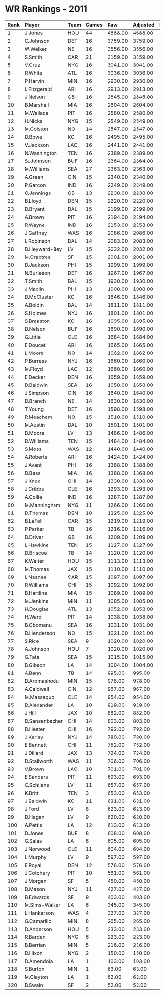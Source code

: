 # WR Rankings - 2011

| Rank | Player         | Team | Games | Raw     | Adjusted | Difficulty | Avg/Game | Typical | Consistency | Trend    |
| :----| :--------------| :----| :-----| :-------| :--------| :----------| :--------| :-------| :-----------| :--------|
| 1    | J.Jones        | HOU  | 44    | 4688.00 | 4688.00  | 1.000      | 106.55   | 111.50  | 27/1/16     | +334.5%  |
| 2    | C.Johnson      | DET  | 16    | 3759.00 | 3759.00  | 1.000      | 234.94   | 235.50  | 8/3/5       | +85.6%   |
| 3    | W.Welker       | NE   | 16    | 3556.00 | 3556.00  | 1.000      | 222.25   | 220.50  | 8/2/6       | +145.2%  |
| 4    | S.Smith        | CAR  | 21    | 3159.00 | 3159.00  | 1.000      | 150.43   | 137.50  | 11/0/10     | +211.3%  |
| 5    | V.Cruz         | NYG  | 16    | 3041.00 | 3041.00  | 1.000      | 190.06   | 204.00  | 8/1/7       | +156.9%  |
| 6    | R.White        | ATL  | 16    | 3036.00 | 3036.00  | 1.000      | 189.75   | 199.00  | 10/0/6      | +93.6%   |
| 7    | P.Harvin       | MIN  | 16    | 2930.00 | 2930.00  | 1.000      | 183.12   | 196.00  | 10/0/6      | +145.9%  |
| 8    | L.Fitzgerald   | ARI  | 16    | 2913.00 | 2913.00  | 1.000      | 182.06   | 194.00  | 10/1/5      | +98.8%   |
| 9    | J.Nelson       | GB   | 16    | 2845.00 | 2845.00  | 1.000      | 177.81   | 157.00  | 7/0/9       | +141.9%  |
| 10   | B.Marshall     | MIA  | 16    | 2604.00 | 2604.00  | 1.000      | 162.75   | 170.00  | 8/0/8       | +113.0%  |
| 11   | M.Wallace      | PIT  | 16    | 2580.00 | 2580.00  | 1.000      | 161.25   | 172.50  | 8/3/5       | +81.0%   |
| 12   | H.Nicks        | NYG  | 15    | 2549.00 | 2549.00  | 1.000      | 169.93   | 165.00  | 8/1/6       | +97.0%   |
| 13   | M.Colston      | NO   | 14    | 2547.00 | 2547.00  | 1.000      | 181.93   | 188.50  | 7/1/6       | +120.0%  |
| 14   | D.Bowe         | KC   | 16    | 2495.00 | 2495.00  | 1.000      | 155.94   | 153.50  | 5/4/7       | +76.9%   |
| 15   | V.Jackson      | LAC  | 16    | 2441.00 | 2441.00  | 1.000      | 152.56   | 135.00  | 8/2/6       | +223.1%  |
| 16   | N.Washington   | TEN  | 16    | 2389.00 | 2389.00  | 1.000      | 149.31   | 148.50  | 9/0/7       | +159.2%  |
| 17   | St.Johnson     | BUF  | 16    | 2364.00 | 2364.00  | 1.000      | 147.75   | 152.00  | 7/3/6       | +86.5%   |
| 18   | M.Williams     | SEA  | 27    | 2363.00 | 2363.00  | 1.000      | 87.52    | 83.00   | 12/3/12     | +284.1%  |
| 19   | A.Green        | CIN  | 15    | 2340.00 | 2340.00  | 1.000      | 156.00   | 150.00  | 6/1/8       | +93.8%   |
| 20   | P.Garcon       | IND  | 16    | 2249.00 | 2249.00  | 1.000      | 140.56   | 120.00  | 8/1/7       | +185.1%  |
| 21   | G.Jennings     | GB   | 13    | 2238.00 | 2238.00  | 1.000      | 172.15   | 183.00  | 6/2/5       | INACTIVE |
| 22   | B.Lloyd        | DEN  | 15    | 2220.00 | 2220.00  | 1.000      | 148.00   | 141.50  | 5/0/10      | +94.4%   |
| 23   | D.Bryant       | DAL  | 15    | 2199.00 | 2199.00  | 1.000      | 146.60   | 149.00  | 8/1/6       | +63.4%   |
| 24   | A.Brown        | PIT  | 16    | 2194.00 | 2194.00  | 1.000      | 137.12   | 144.50  | 8/3/5       | +102.2%  |
| 25   | R.Wayne        | IND  | 16    | 2153.00 | 2153.00  | 1.000      | 134.56   | 133.50  | 10/1/5      | +94.1%   |
| 26   | J.Gaffney      | WAS  | 16    | 2086.00 | 2086.00  | 1.000      | 130.38   | 130.50  | 7/4/5       | +90.9%   |
| 27   | L.Robinson     | DAL  | 14    | 2083.00 | 2083.00  | 1.000      | 148.79   | 148.00  | 7/1/6       | +151.3%  |
| 28   | D.Heyward-Bey  | LV   | 15    | 2032.00 | 2032.00  | 1.000      | 135.47   | 129.00  | 8/0/7       | +223.1%  |
| 29   | M.Crabtree     | SF   | 15    | 2001.00 | 2001.00  | 1.000      | 133.40   | 130.00  | 6/2/7       | +152.5%  |
| 30   | D.Jackson      | PHI  | 15    | 1999.00 | 1999.00  | 1.000      | 133.27   | 130.00  | 7/1/7       | +168.7%  |
| 31   | N.Burleson     | DET  | 16    | 1967.00 | 1967.00  | 1.000      | 122.94   | 128.00  | 7/0/9       | +151.9%  |
| 32   | T.Smith        | BAL  | 15    | 1930.00 | 1930.00  | 1.000      | 128.67   | 121.50  | 9/1/5       | +268.9%  |
| 33   | J.Maclin       | PHI  | 13    | 1908.00 | 1908.00  | 1.000      | 146.77   | 136.00  | 5/2/6       | +171.4%  |
| 34   | D.McCluster    | KC   | 16    | 1846.00 | 1846.00  | 1.000      | 115.38   | 126.50  | 10/0/6      | +140.6%  |
| 35   | A.Boldin       | BAL  | 14    | 1811.00 | 1811.00  | 1.000      | 129.36   | 125.00  | 7/1/6       | +130.5%  |
| 36   | S.Holmes       | NYJ  | 16    | 1801.00 | 1801.00  | 1.000      | 112.56   | 121.00  | 7/1/8       | +101.2%  |
| 37   | S.Breaston     | KC   | 16    | 1695.00 | 1695.00  | 1.000      | 105.94   | 110.50  | 10/0/6      | +108.2%  |
| 38   | D.Nelson       | BUF  | 16    | 1690.00 | 1690.00  | 1.000      | 105.62   | 104.50  | 8/0/8       | +142.1%  |
| 39   | G.Little       | CLE  | 16    | 1684.00 | 1684.00  | 1.000      | 105.25   | 109.50  | 10/0/6      | +152.3%  |
| 40   | E.Doucet       | ARI  | 16    | 1665.00 | 1665.00  | 1.000      | 104.06   | 112.50  | 9/1/6       | +138.4%  |
| 41   | L.Moore        | NO   | 14    | 1662.00 | 1662.00  | 1.000      | 118.71   | 139.00  | 10/0/4      | +176.0%  |
| 42   | P.Burress      | NYJ  | 16    | 1660.00 | 1660.00  | 1.000      | 103.75   | 111.50  | 9/0/7       | +172.2%  |
| 43   | M.Floyd        | LAC  | 12    | 1660.00 | 1660.00  | 1.000      | 138.33   | 134.00  | 6/0/6       | +216.0%  |
| 44   | E.Decker       | DEN  | 16    | 1659.00 | 1659.00  | 1.000      | 103.69   | 96.50   | 8/1/7       | +374.0%  |
| 45   | D.Baldwin      | SEA  | 16    | 1658.00 | 1658.00  | 1.000      | 103.62   | 97.00   | 8/1/7       | +256.7%  |
| 46   | J.Simpson      | CIN  | 16    | 1640.00 | 1640.00  | 1.000      | 102.50   | 98.00   | 8/0/8       | +245.7%  |
| 47   | D.Branch       | NE   | 14    | 1630.00 | 1630.00  | 1.000      | 116.43   | 114.00  | 7/0/7       | +238.2%  |
| 48   | T.Young        | DET  | 16    | 1598.00 | 1598.00  | 1.000      | 99.88    | 102.50  | 9/1/6       | +225.0%  |
| 49   | R.Meachem      | NO   | 15    | 1510.00 | 1510.00  | 1.000      | 100.67   | 100.50  | 8/0/7       | +309.2%  |
| 50   | M.Austin       | DAL  | 10    | 1501.00 | 1501.00  | 1.000      | 150.10   | 117.00  | 4/0/6       | +192.9%  |
| 51   | D.Moore        | LV   | 13    | 1486.00 | 1486.00  | 1.000      | 114.31   | 94.00   | 6/0/7       | +586.2%  |
| 52   | D.Williams     | TEN  | 15    | 1484.00 | 1484.00  | 1.000      | 98.93    | 90.00   | 7/0/8       | +241.0%  |
| 53   | S.Moss         | WAS  | 12    | 1440.00 | 1440.00  | 1.000      | 120.00   | 129.00  | 7/1/4       | +79.6%   |
| 54   | A.Roberts      | ARI  | 16    | 1424.00 | 1424.00  | 1.000      | 89.00    | 86.00   | 7/2/7       | +179.7%  |
| 55   | J.Avant        | PHI  | 16    | 1388.00 | 1388.00  | 1.000      | 86.75    | 87.00   | 10/1/5      | +278.6%  |
| 56   | D.Bess         | MIA  | 16    | 1368.00 | 1368.00  | 1.000      | 85.50    | 92.50   | 9/0/7       | +148.1%  |
| 57   | J.Knox         | CHI  | 14    | 1330.00 | 1330.00  | 1.000      | 95.00    | 78.00   | 5/2/7       | +177.8%  |
| 58   | J.Cribbs       | CLE  | 16    | 1293.00 | 1293.00  | 1.000      | 80.81    | 83.00   | 9/0/7       | +242.8%  |
| 59   | A.Collie       | IND  | 16    | 1287.00 | 1287.00  | 1.000      | 80.44    | 72.00   | 5/3/8       | +155.5%  |
| 60   | M.Manningham   | NYG  | 11    | 1266.00 | 1266.00  | 1.000      | 115.09   | 124.00  | 5/3/3       | +118.1%  |
| 61   | D.Thomas       | DEN  | 10    | 1225.00 | 1225.00  | 1.000      | 122.50   | 127.00  | 5/2/3       | +349.3%  |
| 62   | B.LaFell       | CAR  | 15    | 1219.00 | 1219.00  | 1.000      | 81.27    | 74.00   | 7/0/8       | +207.5%  |
| 63   | P.Parker       | TB   | 16    | 1216.00 | 1216.00  | 1.000      | 76.00    | 71.50   | 7/1/8       | +271.3%  |
| 64   | D.Driver       | GB   | 16    | 1209.00 | 1209.00  | 1.000      | 75.56    | 74.00   | 7/1/8       | +268.6%  |
| 65   | L.Hawkins      | TEN  | 15    | 1127.00 | 1127.00  | 1.000      | 75.13    | 68.00   | 8/2/5       | +150.2%  |
| 66   | D.Briscoe      | TB   | 14    | 1120.00 | 1120.00  | 1.000      | 80.00    | 61.50   | 5/1/8       | +300.0%  |
| 67   | K.Walter       | HOU  | 15    | 1113.00 | 1113.00  | 1.000      | 74.20    | 70.50   | 8/1/6       | +528.6%  |
| 68   | M.Thomas       | JAX  | 15    | 1110.00 | 1110.00  | 1.000      | 74.00    | 62.00   | 6/1/8       | +222.3%  |
| 69   | L.Naanee       | CAR  | 15    | 1097.00 | 1097.00  | 1.000      | 73.13    | 77.00   | 9/1/5       | +129.3%  |
| 70   | R.Williams     | CHI  | 15    | 1092.00 | 1092.00  | 1.000      | 72.80    | 74.00   | 7/1/7       | +485.4%  |
| 71   | B.Hartline     | MIA  | 15    | 1089.00 | 1089.00  | 1.000      | 72.60    | 79.50   | 10/0/5      | +216.3%  |
| 72   | M.Jenkins      | MIN  | 11    | 1085.00 | 1085.00  | 1.000      | 98.64    | 85.50   | 4/3/4       | INACTIVE |
| 73   | H.Douglas      | ATL  | 13    | 1052.00 | 1052.00  | 1.000      | 80.92    | 67.00   | 6/0/7       | +265.1%  |
| 74   | H.Ward         | PIT  | 14    | 1038.00 | 1038.00  | 1.000      | 74.14    | 62.00   | 6/1/7       | +207.1%  |
| 75   | B.Obomanu      | SEA  | 16    | 1031.00 | 1031.00  | 1.000      | 64.44    | 58.00   | 8/1/7       | +231.4%  |
| 76   | D.Henderson    | NO   | 15    | 1021.00 | 1021.00  | 1.000      | 68.07    | 60.00   | 8/0/7       | +521.5%  |
| 77   | S.Rice         | SEA  | 9     | 1020.00 | 1020.00  | 1.000      | 113.33   | 120.00  | 4/2/3       | INACTIVE |
| 78   | A.Johnson      | HOU  | 7     | 1020.00 | 1020.00  | 1.000      | 145.71   | 139.00  | 3/0/4       | +267.2%  |
| 79   | G.Tate         | SEA  | 15    | 1015.00 | 1015.00  | 1.000      | 67.67    | 67.50   | 8/0/7       | +178.0%  |
| 80   | B.Gibson       | LA   | 14    | 1004.00 | 1004.00  | 1.000      | 71.71    | 66.50   | 5/1/8       | +229.1%  |
| 81   | A.Benn         | TB   | 14    | 995.00  | 995.00   | 1.000      | 71.07    | 62.50   | 5/1/8       | +165.8%  |
| 82   | D.Aromashodu   | MIN  | 15    | 978.00  | 978.00   | 1.000      | 65.20    | 64.00   | 8/2/5       | +287.9%  |
| 83   | A.Caldwell     | CIN  | 12    | 967.00  | 967.00   | 1.000      | 80.58    | 92.50   | 8/0/4       | INACTIVE |
| 84   | M.Massaquoi    | CLE  | 14    | 954.00  | 954.00   | 1.000      | 68.14    | 70.00   | 7/0/7       | +235.6%  |
| 85   | D.Alexander    | LA   | 10    | 919.00  | 919.00   | 1.000      | 91.90    | 89.00   | 6/0/4       | +212.1%  |
| 86   | J.Hill         | JAX  | 10    | 882.00  | 882.00   | 1.000      | 88.20    | 76.00   | 3/2/5       | INACTIVE |
| 87   | D.Sanzenbacher | CHI  | 14    | 803.00  | 803.00   | 1.000      | 57.36    | 55.00   | 7/1/6       | +636.5%  |
| 88   | D.Hester       | CHI  | 16    | 792.00  | 792.00   | 1.000      | 49.50    | 49.50   | 9/0/7       | +1940.5% |
| 89   | J.Kerley       | NYJ  | 14    | 780.00  | 780.00   | 1.000      | 55.71    | 56.00   | 8/0/6       | +775.0%  |
| 90   | E.Bennett      | CHI  | 11    | 752.00  | 752.00   | 1.000      | 68.36    | 75.50   | 8/0/3       | +419.2%  |
| 91   | J.Dillard      | JAX  | 13    | 724.00  | 724.00   | 1.000      | 55.69    | 49.00   | 7/1/5       | +190.4%  |
| 92   | D.Stallworth   | WAS  | 11    | 706.00  | 706.00   | 1.000      | 64.18    | 78.50   | 8/0/3       | +694.8%  |
| 93   | V.Brown        | LAC  | 10    | 701.00  | 701.00   | 1.000      | 70.10    | 64.00   | 5/1/4       | +461.3%  |
| 94   | E.Sanders      | PIT  | 11    | 693.00  | 693.00   | 1.000      | 63.00    | 59.50   | 7/0/4       | +250.9%  |
| 95   | C.Schilens     | LV   | 11    | 657.00  | 657.00   | 1.000      | 59.73    | 60.00   | 6/0/5       | +405.4%  |
| 96   | K.Britt        | TEN  | 3     | 653.00  | 653.00   | 1.000      | 217.67   | 217.67  | 1/0/2       | INACTIVE |
| 97   | J.Baldwin      | KC   | 11    | 631.00  | 631.00   | 1.000      | 57.36    | 48.50   | 6/1/4       | +151.6%  |
| 98   | J.Ford         | LV   | 8     | 623.00  | 623.00   | 1.000      | 77.88    | 67.50   | 5/0/3       | +127.9%  |
| 99   | D.Hagan        | LV   | 9     | 620.00  | 620.00   | 1.000      | 68.89    | 63.00   | 5/0/4       | +347.7%  |
| 100  | A.Pettis       | LA   | 12    | 613.00  | 613.00   | 1.000      | 51.08    | 56.00   | 6/0/6       | +319.5%  |
| 101  | D.Jones        | BUF  | 8     | 608.00  | 608.00   | 1.000      | 76.00    | 88.00   | 5/1/2       | INACTIVE |
| 102  | G.Salas        | LA   | 6     | 605.00  | 605.00   | 1.000      | 100.83   | 98.50   | 3/0/3       | INACTIVE |
| 103  | J.Norwood      | CLE  | 11    | 604.00  | 604.00   | 1.000      | 54.91    | 42.50   | 5/0/6       | +305.3%  |
| 104  | L.Murphy       | LV   | 9     | 597.00  | 597.00   | 1.000      | 66.33    | 53.00   | 4/0/5       | +738.5%  |
| 105  | E.Royal        | DEN  | 12    | 576.00  | 576.00   | 1.000      | 48.00    | 43.00   | 6/2/4       | +268.3%  |
| 106  | J.Cotchery     | PIT  | 10    | 561.00  | 561.00   | 1.000      | 56.10    | 55.00   | 5/0/5       | +1500.0% |
| 107  | J.Morgan       | SF   | 5     | 450.00  | 450.00   | 1.000      | 90.00    | 91.50   | 3/0/2       | INACTIVE |
| 108  | D.Mason        | NYJ  | 11    | 427.00  | 427.00   | 1.000      | 38.82    | 40.00   | 7/0/4       | INACTIVE |
| 109  | B.Edwards      | SF   | 9     | 403.00  | 403.00   | 1.000      | 44.78    | 44.00   | 5/0/4       | +331.7%  |
| 110  | M.Sims-Walker  | LA   | 6     | 345.00  | 345.00   | 1.000      | 57.50    | 51.50   | 4/0/2       | INACTIVE |
| 111  | L.Hankerson    | WAS  | 4     | 327.00  | 327.00   | 1.000      | 81.75    | 120.00  | 3/0/1       | INACTIVE |
| 112  | G.Camarillo    | MIN  | 8     | 265.00  | 265.00   | 1.000      | 33.12    | 41.00   | 5/1/2       | +153.3%  |
| 113  | D.Anderson     | HOU  | 5     | 233.00  | 233.00   | 1.000      | 46.60    | 41.50   | 2/1/2       | INACTIVE |
| 114  | R.Barden       | NYG  | 6     | 223.00  | 223.00   | 1.000      | 37.17    | 39.50   | 4/0/2       | +132.8%  |
| 115  | B.Berrian      | MIN  | 5     | 216.00  | 216.00   | 1.000      | 43.20    | 29.00   | 2/0/3       | INACTIVE |
| 116  | D.Hixon        | NYG  | 2     | 150.00  | 150.00   | 1.000      | 75.00    | 75.00   | 1/0/1       | INACTIVE |
| 117  | D.Amendola     | LA   | 1     | 103.00  | 103.00   | 1.000      | 103.00   | 103.00  | 0/1/0       | INACTIVE |
| 118  | S.Burton       | MIN  | 1     | 63.00   | 63.00    | 1.000      | 63.00    | 63.00   | 0/1/0       | INACTIVE |
| 119  | M.Clayton      | LA   | 1     | 62.00   | 62.00    | 1.000      | 62.00    | 62.00   | 0/1/0       | INACTIVE |
| 120  | B.Swain        | SF   | 2     | 52.00   | 52.00    | 1.000      | 26.00    | 26.00   | 1/0/1       | N/A      |

